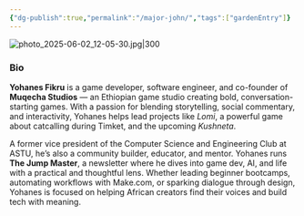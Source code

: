 ```yaml
---
{"dg-publish":true,"permalink":"/major-john/","tags":["gardenEntry"]}
---
```


![photo_2025-06-02_12-05-30.jpg|300](/img/user/_attachments/photo_2025-06-02_12-05-30.jpg)
### Bio
**Yohanes Fikru** is a game developer, software engineer, and co-founder of **Muqecha Studios** — an Ethiopian game studio creating bold, conversation-starting games. With a passion for blending storytelling, social commentary, and interactivity, Yohanes helps lead projects like _Lomi_, a powerful game about catcalling during Timket, and the upcoming _Kushneta_.

A former vice president of the Computer Science and Engineering Club at ASTU, he’s also a community builder, educator, and mentor. Yohanes runs **The Jump Master**, a newsletter where he dives into game dev, AI, and life with a practical and thoughtful lens. Whether leading beginner bootcamps, automating workflows with Make.com, or sparking dialogue through design, Yohanes is focused on helping African creators find their voices and build tech with meaning.


[^1]: Here are some extra information in a footnote
